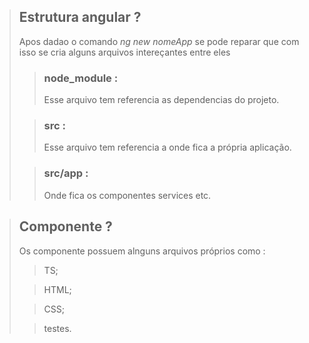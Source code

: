 >## Estrutura angular ?
> Apos dadao o comando _ng new nomeApp_ se pode reparar que com isso se cria alguns arquivos intereçantes entre eles
>>### node_module : 
>> Esse arquivo tem referencia as dependencias do projeto.
>
>>### src : 
>> Esse arquivo tem referencia a onde fica a própria aplicação.
>
>> ### src/app :
>> Onde fica os componentes services etc. 

>## Componente ? 
> Os componente possuem alnguns arquivos próprios como : 
>> TS;
>
>> HTML;
>
>> CSS;
>
>> testes.


